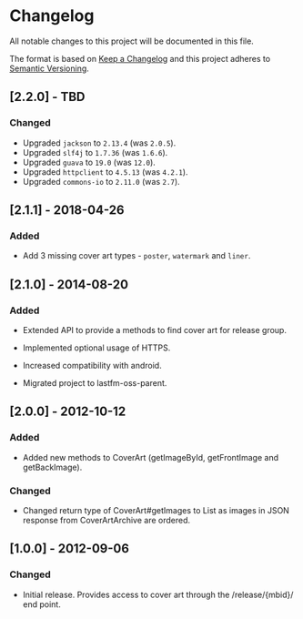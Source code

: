 # Changelog
All notable changes to this project will be documented in this file.

The format is based on [Keep a Changelog](http://keepachangelog.com/en/1.0.0/)
and this project adheres to [Semantic Versioning](http://semver.org/spec/v2.0.0.html).

## [2.2.0] - TBD
### Changed
- Upgraded `jackson` to `2.13.4` (was `2.0.5`).
- Upgraded `slf4j` to `1.7.36` (was `1.6.6`).
- Upgraded `guava` to `19.0` (was `12.0`).
- Upgraded `httpclient` to `4.5.13` (was `4.2.1`).
- Upgraded `commons-io` to `2.11.0` (was `2.7`).

## [2.1.1] - 2018-04-26
### Added
- Add 3 missing cover art types - `poster`, `watermark` and `liner`.

## [2.1.0] - 2014-08-20
### Added
- Extended API to provide a methods to find cover art for release group.
- Implemented optional usage of HTTPS.
- Increased compatibility with android.

- Migrated project to lastfm-oss-parent.

## [2.0.0] - 2012-10-12
### Added
- Added new methods to CoverArt (getImageById, getFrontImage and getBackImage).
### Changed
- Changed return type of CoverArt#getImages to List as images in JSON response from CoverArtArchive are ordered.

## [1.0.0] - 2012-09-06
### Changed
- Initial release. Provides access to cover art through the /release/{mbid}/ end point. 

